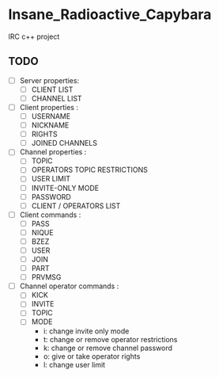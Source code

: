 # Insane_Radioactive_Capybara
IRC c++ project


## TODO

- [ ] Server properties:
	- [ ] CLIENT LIST
	- [ ] CHANNEL LIST

- [ ] Client properties :
	- [ ] USERNAME
	- [ ] NICKNAME
	- [ ] RIGHTS
	- [ ] JOINED CHANNELS

- [ ] Channel properties :
	- [ ] TOPIC
	- [ ] OPERATORS TOPIC RESTRICTIONS
	- [ ] USER LIMIT
	- [ ] INVITE-ONLY MODE
	- [ ] PASSWORD
	- [ ] CLIENT / OPERATORS LIST

- [ ] Client commands :
	- [ ] PASS
	- [ ] NIQUE
	- [ ] BZEZ
	- [ ] USER
	- [ ] JOIN
	- [ ] PART
	- [ ] PRVMSG

- [ ] Channel operator commands :
	- [ ] KICK
	- [ ] INVITE
	- [ ] TOPIC
	- [ ] MODE
		- i: change invite only mode
		- t: change or remove operator restrictions
		- k: change or remove channel password
		- o: give or take operator rights
		- l: change user limit
